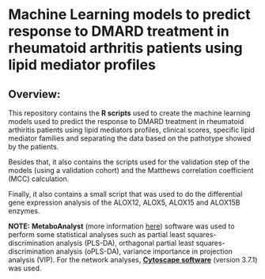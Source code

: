 # Machine Learning models to predict response to DMARD treatment in rheumatoid arthritis patients using lipid mediator profiles

## Overview: 

This repository contains the **R scripts** used to create the machine learning models used to predict the response to DMARD treatment in rheumatoid arthiritis patients using lipid mediators profiles, clinical scores, specific lipid mediator families and separating the data based on the pathotype showed by the patients. 

Besides that, it also contains the scripts used for the validation step of the models (using a validation cohort) and the Matthews correlation coefficient (MCC) calculation. 

Finally, it also contains a small script that was used to do the differential gene expression analysis of the ALOX12, ALOX5, ALOX15 and ALOX15B enzymes. 

**NOTE:** **MetaboAnalyst** (more information [here](https://www.metaboanalyst.ca//faces/ModuleView.xhtml)) software was used to perform some statistical analyses such as partial least squares-discrimination analysis (PLS-DA), orthagonal partial least squares-discrimination analysis (oPLS-DA), variance importance in projection analysis (VIP). For the network analyses, [**Cytoscape software**](https://cytoscape.org/) (version 3.7.1) was used.

